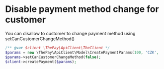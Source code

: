 # Disable payment method change for customer

You can disallow to customer to change payment method using setCanCustomerChangeMethod()

```php
/** @var $client \ThePay\ApiClient\TheClient */
$params = new \ThePay\ApiClient\Model\CreatePaymentParams(100, 'CZK', 'DISABLE_METHOD_CHANGE');
$params->setCanCustomerChangeMethod(false);
$client->createPayment($params);
```
